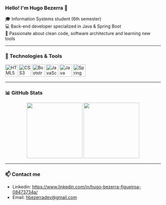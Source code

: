 ### Hello! I'm Hugo Bezerra 👋

🎓 Information Systems student (6th semester)  
💻 Back-end developer specialized in Java & Spring Boot  
🚀 Passionate about clean code, software architecture and learning new tools  

---

### 🧰 Technologies & Tools

<p align="left">
  <img src="https://cdn.jsdelivr.net/gh/devicons/devicon@latest/icons/html5/html5-original-wordmark.svg" height="40" alt="HTML5"/>
  <img src="https://cdn.jsdelivr.net/gh/devicons/devicon@latest/icons/css3/css3-original-wordmark.svg" height="40" alt="CSS3"/>
  <img src="https://cdn.jsdelivr.net/gh/devicons/devicon@latest/icons/bootstrap/bootstrap-original.svg" height="40" alt="Bootstrap"/>
  <img src="https://cdn.jsdelivr.net/gh/devicons/devicon@latest/icons/javascript/javascript-original.svg" height="40" alt="JavaScript"/>
  <img src="https://cdn.jsdelivr.net/gh/devicons/devicon@latest/icons/java/java-original.svg" height="40" alt="Java"/>
  <img src="https://cdn.jsdelivr.net/gh/devicons/devicon@latest/icons/spring/spring-original-wordmark.svg" height="40" alt="Spring"/>
</p>

---

### 📊 GitHub Stats

<p align="center">
  <img src="https://github-readme-stats.vercel.app/api?username=hugofigueiroa&show_icons=true&theme=dracula" height="180em"/>
  <img src="https://github-readme-stats.vercel.app/api/top-langs/?username=hugofigueiroa&layout=compact&langs_count=16&theme=dracula" height="180em"/>
</p>

---

### 📫 Contact me

- Linkedin: https://www.linkedin.com/in/hugo-bezerra-figueiroa-08473734a/ 
- Email: hbezerradev@gmail.com
